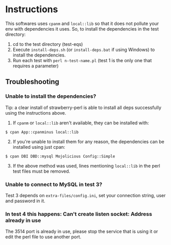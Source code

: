 # Instructions

This softwares uses `cpanm` and `local::lib` so that it does not pollute your env with dependencies it uses. So, to install the dependencies in the test directory:

1. cd to the test directory (test-eqs)
2. Execute `install-deps.sh` (or `install-deps.bat` if using Windows) to install the dependencies.
3. Run each test with `perl n-test-name.pl` (test 1 is the only one that requires a parameter)

## Troubleshooting

### Unable to install the dependencies? 

Tip: a clear install of strawberry-perl is able to install all deps successfully using the instructions above.

1. If `cpanm` or `local::lib` aren't available, they can be installed with:

`$ cpan App::cpanminus local::lib`

2. If you're unable to install them for any reason, the dependencies can be installed using just cpan:

`$ cpan DBI DBD::mysql Mojolicious Config::Simple`

3. If the above method was used, lines mentioning `local::lib` in the perl test files must be removed.

### Unable to connect to MySQL in test 3?

Test 3 depends on `extra-files/config.ini`, set your connection string, user and password in it.

### In test 4 this happens: Can't create listen socket: Address already in use

The 3514 port is already in use, please stop the service that is using it or edit the perl file to use another port.

